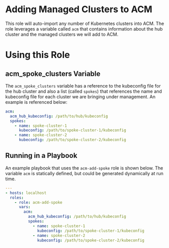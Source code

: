 # Adding Managed Clusters to ACM

This role will auto-import any number of Kubernetes clusters into ACM. The role leverages a variable called `acm` that contains information about the hub cluster and the managed clusters we will add to ACM.

# Using this Role

## acm_spoke_clusters Variable

The `acm_spoke_clusters` variable has a reference to the kubeconfig file for the hub cluster and also a list (called `spokes`) that references the name and kubeconfig file for each cluster we are bringing under management. An example is referenced below:

```yaml
acm:
  acm_hub_kubeconfig: /path/to/hub/kubeconfig
  spokes:
    - name: spoke-cluster-1
      kubeconfig: /path/to/spoke-cluster-1/kubeconfig
    - name: spoke-cluster-2
      kubeconfig: /path/to/spoke-cluster-2/kubeconfig
```

## Running in a Playbook

An example playbook that uses the `acm-add-spoke` role is shown below. The variable `acm` is statically defined, but could be generated dynamically at run time.

```yaml
---
- hosts: localhost
  roles:
    - role: acm-add-spoke
      vars:
        acm:
          acm_hub_kubeconfig: /path/to/hub/kubeconfig
          spokes:
            - name: spoke-cluster-1
              kubeconfig: /path/to/spoke-cluster-1/kubeconfig
            - name: spoke-cluster-2
              kubeconfig: /path/to/spoke-cluster-2/kubeconfig
```
